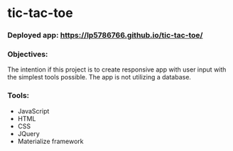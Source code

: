 # tic-tac-toe

### Deployed app: https://lp5786766.github.io/tic-tac-toe/

### Objectives:
The intention if this project is to create responsive app with user input with the simplest tools possible.
The app is not utilizing a database.

### Tools:
- JavaScript
- HTML
- CSS
- JQuery
- Materialize framework
